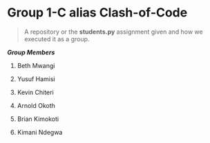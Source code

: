 # Group 1-C alias Clash-of-Code

>A repository or the **students.py** assignment given and how we executed it as a group.

***Group Members***

1. Beth Mwangi

2. Yusuf Hamisi

3. Kevin Chiteri

4. Arnold Okoth

5. Brian Kimokoti

6. Kimani Ndegwa
